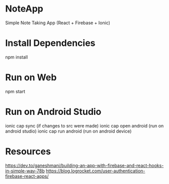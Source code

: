 # NoteApp
Simple Note Taking App (React + Firebase + Ionic)

# Install Dependencies
npm install

# Run on Web
npm start

# Run on Android Studio
ionic cap sync (if changes to src were made)
ionic cap open android (run on android studio)
ionic cap run android (run on android device)

# Resources
https://dev.to/ganeshmani/building-an-app-with-firebase-and-react-hooks-in-simple-way-78b 
https://blog.logrocket.com/user-authentication-firebase-react-apps/ 